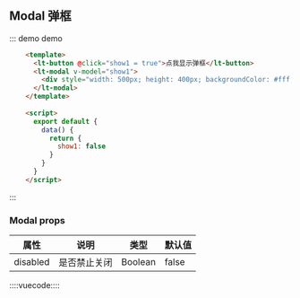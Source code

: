 ## Modal 弹框

::: demo demo
```html
    <template>
      <lt-button @click="show1 = true">点我显示弹框</lt-button>
      <lt-modal v-model="show1">
        <div style="width: 500px; height: 400px; backgroundColor: #fff;">弹框内容</div>
      </lt-modal>
    </template>
    
    <script>
      export default {
        data() {
          return {
            show1: false
          }
        }
      }
    </script>
```
:::

### Modal props

属性|说明|类型|默认值
---|---|---|---
disabled|是否禁止关闭|Boolean|false

::::vuecode::::
<script>
  module.exports = {
    data() {
      return {
        show1: false
      }
    }
  };
</script>

